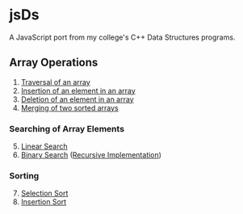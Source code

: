 # jsDs
A JavaScript port from my college's C++ Data Structures programs.

## Array Operations
1. [Traversal of an array](./traversal.js)
2. [Insertion of an element in an array](./insertion.js)
3. [Deletion of an element in an array](./deletion.js)
4. [Merging of two sorted arrays](./mergingSortedArrays.js)
### Searching of Array Elements
5. [Linear Search](./linearSearch.js)
6. [Binary Search](./binarySearch.js) ([Recursive Implementation](./recursiveBinarySearch.js))
### Sorting
7. [Selection Sort](./selectionSort.js)
8. [Insertion Sort](./insertionSort.js)